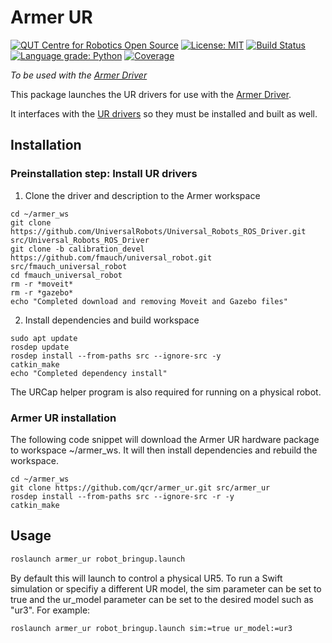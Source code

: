 # Armer UR
[![QUT Centre for Robotics Open Source](https://github.com/qcr/qcr.github.io/raw/master/misc/badge.svg)](https://qcr.github.io)
[![License: MIT](https://img.shields.io/badge/License-MIT-yellow.svg)](https://opensource.org/licenses/MIT)
[![Build Status](https://github.com/qcr/armer/workflows/Build/badge.svg?branch=master)](https://github.com/qcr/armer/actions?query=workflow%3ABuild)
[![Language grade: Python](https://img.shields.io/lgtm/grade/python/g/qcr/armer.svg?logo=lgtm&logoWidth=18)](https://lgtm.com/projects/g/qcr/armer/context:python)
[![Coverage](https://codecov.io/gh/qcr/armer/branch/master/graph/badge.svg)](https://codecov.io/gh/qcr/armer)

*To be used with the [Armer Driver](https://github.com/qcr/armer)*

This package launches the UR drivers for use with the [Armer Driver](https://github.com/qcr/armer).

It interfaces with the [UR drivers](https://github.com/UniversalRobots/Universal_Robots_ROS_Driver) so they must be installed and built as well.

## Installation

### Preinstallation step: Install UR drivers
1. Clone the driver and description to the Armer workspace

```
cd ~/armer_ws 
git clone https://github.com/UniversalRobots/Universal_Robots_ROS_Driver.git src/Universal_Robots_ROS_Driver 
git clone -b calibration_devel https://github.com/fmauch/universal_robot.git src/fmauch_universal_robot 
cd fmauch_universal_robot 
rm -r *moveit*
rm -r *gazebo*
echo "Completed download and removing Moveit and Gazebo files"
```
2. Install dependencies and build workspace
```
sudo apt update 
rosdep update 
rosdep install --from-paths src --ignore-src -y
catkin_make
echo "Completed dependency install"
```

The URCap helper program is also required for running on a physical robot.

### Armer UR installation
The following code snippet will download the Armer UR hardware package to workspace ~/armer_ws. It will then install dependencies and rebuild the workspace.

```
cd ~/armer_ws
git clone https://github.com/qcr/armer_ur.git src/armer_ur
rosdep install --from-paths src --ignore-src -r -y 
catkin_make 
```

## Usage
```sh
roslaunch armer_ur robot_bringup.launch 
```
 By default this will launch to control a physical UR5. To run a Swift simulation or specifiy a different UR model, the sim parameter can be set to true and the ur_model parameter can be set to the desired model such as "ur3". For example:

```sh
roslaunch armer_ur robot_bringup.launch sim:=true ur_model:=ur3
```
